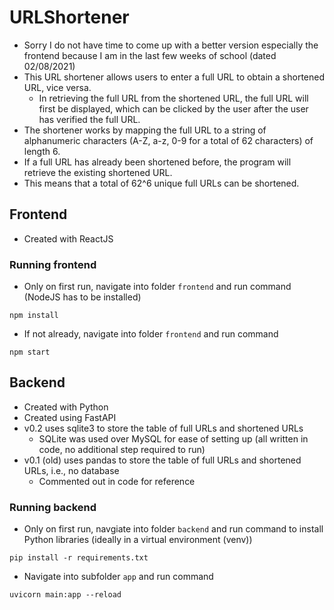 # URLShortener

- Sorry I do not have time to come up with a better version especially the frontend because I am in the last few weeks of school (dated 02/08/2021)
- This URL shortener allows users to enter a full URL to obtain a shortened URL, vice versa.
  - In retrieving the full URL from the shortened URL, the full URL will first be displayed, which can be clicked by the user after the user has verified the full URL.
- The shortener works by mapping the full URL to a string of alphanumeric characters (A-Z, a-z, 0-9 for a total of 62 characters) of length 6.
- If a full URL has already been shortened before, the program will retrieve the existing shortened URL.
- This means that a total of 62^6 unique full URLs can be shortened.

## Frontend
- Created with ReactJS
### Running frontend
- Only on first run, navigate into folder `frontend` and run command (NodeJS has to be installed)
```
npm install
```
- If not already, navigate into folder `frontend` and run command
```
npm start
```

## Backend
- Created with Python
- Created using FastAPI
- v0.2 uses sqlite3 to store the table of full URLs and shortened URLs
  - SQLite was used over MySQL for ease of setting up (all written in code, no additional step required to run)
- v0.1 (old) uses pandas to store the table of full URLs and shortened URLs, i.e., no database
  - Commented out in code for reference
### Running backend
- Only on first run, navgiate into folder `backend` and run command to install Python libraries (ideally in a virtual environment (venv))
```
pip install -r requirements.txt
```
- Navigate into subfolder `app` and run command
```
uvicorn main:app --reload
```
